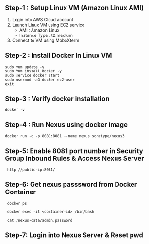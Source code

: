 ## Step-1 : Setup Linux VM (Amazon Linux AMI)

1) Login into AWS Cloud account
2) Launch Linux VM using EC2 service   
     - AMI : Amazon Linux
     - Instance Type : t2.medium       
4) Connect to VM using MobaXterm

## Step-2 : Install Docker In Linux VM

```
sudo yum update -y 
sudo yum install docker -y
sudo service docker start
sudo usermod -aG docker ec2-user
exit
```
## Step-3 :  Verify docker installation
```
docker -v
```
## Step-4 : Run Nexus using docker image
```
docker run -d -p 8081:8081 --name nexus sonatype/nexus3
```

## Step-5: Enable 8081 port number in Security Group Inbound Rules & Access Nexus Server
```
 http://public-ip:8081/
```
## Step-6: Get nexus passsword from Docker Container
```
 docker ps
```
```
 docker exec -it <container-id> /bin/bash
```
```
 cat /nexus-data/admin.password 
```

## Step-7: Login into Nexus Server & Reset pwd




